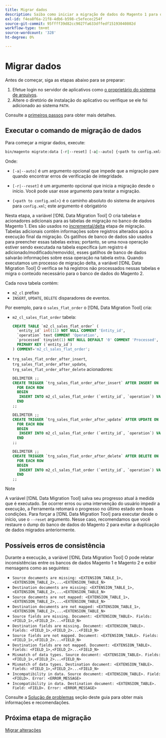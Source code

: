 ```yaml
---
title: Migrar dados
description: Saiba como iniciar a migração de dados do Magento 1 para o Magento 2 com o [!DNL Data Migration Tool].
exl-id: f4ea8f6a-21f8-4db6-b598-c5efecec254f
source-git-commit: 95ffff39d82cc9027fa633dffedf15193040802d
workflow-type: tm+mt
source-wordcount: '328'
ht-degree: 0%

---
```


# Migrar dados

Antes de começar, siga as etapas abaixo para se preparar:

1. Efetue login no servidor de aplicativos como [o proprietário do sistema de arquivos](../../../installation/prerequisites/file-system/overview.md).
1. Altere o diretório de instalação do aplicativo ou verifique se ele foi adicionado ao sistema `PATH`.

Consulte a [primeiros passos](overview.md#first-steps) para obter mais detalhes.

## Executar o comando de migração de dados

Para começar a migrar dados, execute:

```bash
bin/magento migrate:data [-r|--reset] [-a|--auto] {<path to config.xml>}
```

Onde:

* `[-a|--auto]` é um argumento opcional que impede que a migração pare quando encontrar erros de verificação de integridade.

* `[-r|--reset]` é um argumento opcional que inicia a migração desde o início. Você pode usar esse argumento para testar a migração.

* `{<path to config.xml>}` é o caminho absoluto do sistema de arquivos para `config.xml`; este argumento é obrigatório

Nesta etapa, a variável [!DNL Data Migration Tool] O cria tabelas e acionadores adicionais para as tabelas de migração no banco de dados Magento 1. Eles são usados no [incremental/delta](delta.md) etapa de migração. Tabelas adicionais contêm informações sobre registros alterados após a execução final da migração. Os gatilhos de banco de dados são usados para preencher essas tabelas extras; portanto, se uma nova operação estiver sendo executada na tabela específica (um registro é adicionado/modificado/removido), esses gatilhos de banco de dados salvarão informações sobre essa operação na tabela extra. Quando executamos um processo de migração delta, a variável [!DNL Data Migration Tool] O verifica se há registros não processados nessas tabelas e migra o conteúdo necessário para o banco de dados do Magento 2.

Cada nova tabela contém:

* `m2_cl` prefixo
* `INSERT`, `UPDATE`, `DELETE` disparadores de eventos.

Por exemplo, para o `sales_flat_order` o [!DNL Data Migration Tool] cria:

* `m2_cl_sales_flat_order` tabela:

   ```sql
   CREATE TABLE `m2_cl_sales_flat_order` (
     `entity_id` int(11) NOT NULL COMMENT 'Entity_id',
     `operation` text COMMENT 'Operation',
     `processed` tinyint(1) NOT NULL DEFAULT '0' COMMENT 'Processed',
     PRIMARY KEY (`entity_id`)
   ) COMMENT='m2_cl_sales_flat_order';
   ```

* `trg_sales_flat_order_after_insert`, `trg_sales_flat_order_after_update`, `trg_sales_flat_order_after_delete` acionadores:

   ```sql
   DELIMITER ;;
   CREATE TRIGGER `trg_sales_flat_order_after_insert` AFTER INSERT ON `sales_flat_order`
     FOR EACH ROW
     BEGIN
      INSERT INTO m2_cl_sales_flat_order (`entity_id`, `operation`) VALUES (NEW.entity_id, 'INSERT')ON DUPLICATE KEY UPDATE operation = 'INSERT';
     END
   ;;
   
   DELIMITER ;;
   CREATE TRIGGER `trg_sales_flat_order_after_update` AFTER UPDATE ON `sales_flat_order`
     FOR EACH ROW
     BEGIN
      INSERT INTO m2_cl_sales_flat_order (`entity_id`, `operation`) VALUES (NEW.entity_id, 'UPDATE') ON DUPLICATE KEY UPDATE operation = 'UPDATE';
     END
   ;;
   
   DELIMITER ;;
   CREATE TRIGGER `trg_sales_flat_order_after_delete` AFTER DELETE ON `sales_flat_order`
     FOR EACH ROW
     BEGIN
      INSERT INTO m2_cl_sales_flat_order (`entity_id`, `operation`) VALUES (OLD.entity_id, 'DELETE')ON DUPLICATE KEY UPDATE operation = 'DELETE';
     END
   ;;
   ```

>[!NOTE]
>
>A variável [!DNL Data Migration Tool] salva seu progresso atual à medida que é executado. Se ocorrer erros ou uma intervenção do usuário impedir a execução, a Ferramenta retomará o progresso no último estado em boas condições. Para forçar a [!DNL Data Migration Tool] para executar desde o início, use o `--reset` argumento. Nesse caso, recomendamos que você restaure o dump do banco de dados do Magento 2 para evitar a duplicação de dados migrados anteriormente.


## Possíveis erros de consistência

Durante a execução, a variável [!DNL Data Migration Tool] O pode relatar inconsistências entre os bancos de dados Magento 1 e Magento 2 e exibir mensagens como as seguintes:

* `Source documents are missing: <EXTENSION_TABLE_1>,<EXTENSION_TABLE_2>,...<EXTENSION_TABLE_N>`
* `Destination documents are missing: <EXTENSION_TABLE_1>,<EXTENSION_TABLE_2>,...<EXTENSION_TABLE_N>`
* `Source documents are not mapped: <EXTENSION_TABLE_1>,<EXTENSION_TABLE_2>,...<EXTENSION_TABLE_N>`
* `Destination documents are not mapped: <EXTENSION_TABLE_1>,<EXTENSION_TABLE_2>,...<EXTENSION_TABLE_N>`
* `Source fields are missing. Document: <EXTENSION_TABLE>. Fields: <FIELD_1>,<FIELD_2>...<FIELD_N>`
* `Destination fields are missing. Document: <EXTENSION_TABLE>. Fields: <FIELD_1>,<FIELD_2>...<FIELD_N>`
* `Source fields are not mapped. Document: <EXTENSION_TABLE>. Fields: <FIELD_1>,<FIELD_2>...<FIELD_N>`
* `Destination fields are not mapped. Document: <EXTENSION_TABLE>. Fields: <FIELD_1>,<FIELD_2>...<FIELD_N>`
* `Mismatch of data types. Source document: <EXTENSION_TABLE>. Fields: <FIELD_1>,<FIELD_2>...<FIELD_N>`
* `Mismatch of data types. Destination document: <EXTENSION_TABLE>. Fields: <FIELD_1>,<FIELD_2>...<FIELD_N>`
* `Incompatibility in data. Source document: <EXTENSION_TABLE>. Field: <FIELD>. Error: <ERROR_MESSAGE>`
* `Incompatibility in data. Destination document: <EXTENSION_TABLE>. Field: <FIELD>. Error: <ERROR_MESSAGE>`

Consulte a [Solução de problemas](https://support.magento.com/hc/en-us/articles/360033020451) seção deste guia para obter mais informações e recomendações.

## Próxima etapa de migração

[Migrar alterações](delta.md)
